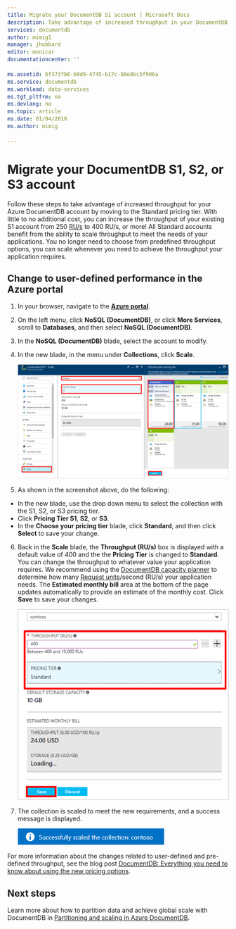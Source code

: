 ```yaml
---
title: Migrate your DocumentDB S1 account | Microsoft Docs
description: Take advantage of increased throughput in your DocumentDB S1 account by making a few simple changes in the Azure portal.
services: documentdb
author: mimig1
manager: jhubbard
editor: monicar
documentationcenter: ''

ms.assetid: 6f373fb6-b0d9-4745-b17c-88e8bc5f906a
ms.service: documentdb
ms.workload: data-services
ms.tgt_pltfrm: na
ms.devlang: na
ms.topic: article
ms.date: 01/04/2016
ms.author: mimig

---
```

# Migrate your DocumentDB S1, S2, or S3 account
Follow these steps to take advantage of increased throughput for your Azure DocumentDB account by moving to the Standard pricing tier. With little to no additional cost, you can increase the throughput of your existing S1 account from 250 [RU/s](documentdb-request-units.md) to 400 RU/s, or more! All Standard accounts benefit from the ability to scale throughput to meet the needs of your applications. You no longer need to choose from predefined throughput options, you can scale whenever you need to achieve the throughput your application requires. 

## Change to user-defined performance in the Azure portal
1. In your browser, navigate to the [**Azure portal**](https://portal.azure.com). 
2. On the left menu, click **NoSQL (DocumentDB)**, or click **More Services**, scroll to **Databases**, and then select **NoSQL (DocumentDB)**.   
3. In the **NoSQL (DocumentDB)** blade, select the account to modify.
4. In the new blade, in the menu under **Collections**, click **Scale**. 

      ![Screen shot of the DocumentDB Settings and Choose your pricing tier blades](./media/documentdb-supercharge-your-account/documentdb-change-performance.png)
5. As shown in the screenshot above, do the following: 

 - In the new blade, use the drop down menu to select the collection with the S1, S2, or S3 pricing tier. 
 - Click **Pricing Tier S1**, **S2**, or **S3**.
 - In the **Choose your pricing tier** blade, click **Standard**, and then click **Select** to save your change.
   
6. Back in the **Scale** blade, the **Throughput (RU/s)** box is displayed with a default value of 400 and the  the **Pricing Tier** is changed to **Standard**.  You can change the throughput to whatever value your application requires. We recommend using the [DocumentDB capacity planner](https://www.documentdb.com/capacityplanner) to determine how many [Request units](documentdb-request-units.md)/second (RU/s) your application needs. The **Estimated monthly bill** area at the bottom of the page updates automatically to provide an estimate of the monthly cost. Click **Save** to save your changes. 
      
    ![Screen shot of the Settings blade showing where to change the throughput value](./media/documentdb-supercharge-your-account/documentdb-change-performance-set-thoughput.png)
7. The collection is scaled to meet the new requirements, and a success message is displayed.  
   
    ![Screen shot of the Database blade with modified collection](./media/documentdb-supercharge-your-account/documentdb-change-performance-confirmation.png)

For more information about the changes related to user-defined and pre-defined throughput, see the blog post [DocumentDB: Everything you need to know about using the new pricing options](https://azure.microsoft.com/blog/documentdb-use-the-new-pricing-options-on-your-existing-collections/).

## Next steps

Learn more about how to partition data and achieve global scale with DocumentDB in [Partitioning and scaling in Azure DocumentDB](documentdb-partition-data.md).
